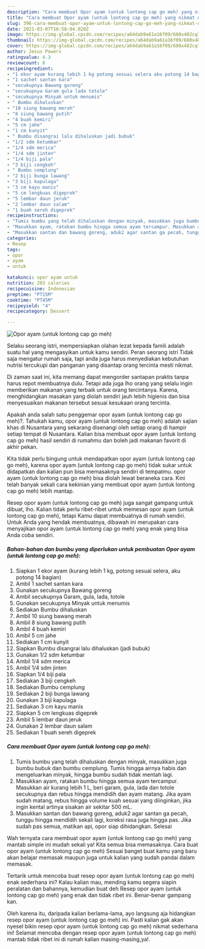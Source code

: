 ```yaml
---
description: "Cara membuat Opor ayam (untuk lontong cap go meh) yang nikmat dan Mudah Dibuat"
title: "Cara membuat Opor ayam (untuk lontong cap go meh) yang nikmat dan Mudah Dibuat"
slug: 396-cara-membuat-opor-ayam-untuk-lontong-cap-go-meh-yang-nikmat-dan-mudah-dibuat
date: 2021-03-07T16:58:04.020Z
image: https://img-global.cpcdn.com/recipes/a64dab9a61a16f09/680x482cq70/opor-ayam-untuk-lontong-cap-go-meh-foto-resep-utama.jpg
thumbnail: https://img-global.cpcdn.com/recipes/a64dab9a61a16f09/680x482cq70/opor-ayam-untuk-lontong-cap-go-meh-foto-resep-utama.jpg
cover: https://img-global.cpcdn.com/recipes/a64dab9a61a16f09/680x482cq70/opor-ayam-untuk-lontong-cap-go-meh-foto-resep-utama.jpg
author: Jesus Powers
ratingvalue: 4.3
reviewcount: 8
recipeingredient:
- "1 ekor ayam kurang lebih 1 kg potong sesuai selera aku potong 14 bagian"
- "1 sachet santan kara"
- "secukupnya Bawang goreng"
- "secukupnya Garam gula lada totole"
- "secukupnya Minyak untuk menumis"
- " Bumbu dihaluskan"
- "10 siung bawang merah"
- "8 siung bawang putih"
- "4 buah kemiri"
- "5 cm jahe"
- "1 cm kunyit"
- " Bumbu disangrai lalu dihaluskan jadi bubuk"
- "1/2 sdm ketumbar"
- "1/4 sdm merica"
- "1/4 sdm jinten"
- "1/4 biji pala"
- "3 biji cengkeh"
- " Bumbu cemplung"
- "2 biji bunga lawang"
- "3 biji kapulaga"
- "3 cm kayu manis"
- "5 cm lengkuas digeprek"
- "5 lembar daun jeruk"
- "2 lembar daun salam"
- "1 buah sereh digeprek"
recipeinstructions:
- "Tumis bumbu yang telah dihaluskan dengan minyak, masukkan juga bumbu bubuk dan bumbu cemplung. Tumis hingga airnya habis dan mengeluarkan minyak, hingga bumbu sudah tidak mentah lagi."
- "Masukkan ayam, ratakan bumbu hingga semua ayam tercampur. Masukkan air kurang lebih 1 L, beri garam, gula, lada dan totole secukupnya dan rebus hingga mendidih dan ayam matang. Jika ayam sudah matang, rebus hingga volume kuah sesuai yang diinginkan, jika ingin kental artinya sisakan air sekitar 500 mL."
- "Masukkan santan dan bawang goreng, aduk2 agar santan ga pecah, tunggu hingga mendidih sekali lagi, koreksi rasa juga hingga pas. Jika sudah pas semua, matikan api, opor siap dihidangkan. Selesai"
categories:
- Resep
tags:
- opor
- ayam
- untuk

katakunci: opor ayam untuk 
nutrition: 203 calories
recipecuisine: Indonesian
preptime: "PT15M"
cooktime: "PT45M"
recipeyield: "4"
recipecategory: Dessert

---
```



![Opor ayam (untuk lontong cap go meh)](https://img-global.cpcdn.com/recipes/a64dab9a61a16f09/680x482cq70/opor-ayam-untuk-lontong-cap-go-meh-foto-resep-utama.jpg)

Selaku seorang istri, mempersiapkan olahan lezat kepada famili adalah suatu hal yang mengasyikan untuk kamu sendiri. Peran seorang istri Tidak saja mengatur rumah saja, tapi anda juga harus menyediakan kebutuhan nutrisi tercukupi dan panganan yang disantap orang tercinta mesti nikmat.

Di zaman  saat ini, kita memang dapat mengorder santapan praktis tanpa harus repot membuatnya dulu. Tetapi ada juga lho orang yang selalu ingin memberikan makanan yang terbaik untuk orang tercintanya. Karena, menghidangkan masakan yang diolah sendiri jauh lebih higienis dan bisa menyesuaikan makanan tersebut sesuai kesukaan orang tercinta. 



Apakah anda salah satu penggemar opor ayam (untuk lontong cap go meh)?. Tahukah kamu, opor ayam (untuk lontong cap go meh) adalah sajian khas di Nusantara yang sekarang disenangi oleh setiap orang di hampir setiap tempat di Nusantara. Kalian bisa membuat opor ayam (untuk lontong cap go meh) hasil sendiri di rumahmu dan boleh jadi makanan favorit di akhir pekan.

Kita tidak perlu bingung untuk mendapatkan opor ayam (untuk lontong cap go meh), karena opor ayam (untuk lontong cap go meh) tidak sukar untuk didapatkan dan kalian pun bisa memasaknya sendiri di tempatmu. opor ayam (untuk lontong cap go meh) bisa diolah lewat beraneka cara. Kini telah banyak sekali cara kekinian yang membuat opor ayam (untuk lontong cap go meh) lebih mantap.

Resep opor ayam (untuk lontong cap go meh) juga sangat gampang untuk dibuat, lho. Kalian tidak perlu ribet-ribet untuk memesan opor ayam (untuk lontong cap go meh), tetapi Kamu dapat membuatnya di rumah sendiri. Untuk Anda yang hendak membuatnya, dibawah ini merupakan cara menyajikan opor ayam (untuk lontong cap go meh) yang enak yang bisa Anda coba sendiri.

<!--inarticleads1-->

##### Bahan-bahan dan bumbu yang diperlukan untuk pembuatan Opor ayam (untuk lontong cap go meh):

1. Siapkan 1 ekor ayam (kurang lebih 1 kg, potong sesuai selera, aku potong 14 bagian)
1. Ambil 1 sachet santan kara
1. Gunakan secukupnya Bawang goreng
1. Ambil secukupnya Garam, gula, lada, totole
1. Gunakan secukupnya Minyak untuk menumis
1. Sediakan  Bumbu dihaluskan
1. Ambil 10 siung bawang merah
1. Ambil 8 siung bawang putih
1. Ambil 4 buah kemiri
1. Ambil 5 cm jahe
1. Sediakan 1 cm kunyit
1. Siapkan  Bumbu disangrai lalu dihaluskan (jadi bubuk)
1. Gunakan 1/2 sdm ketumbar
1. Ambil 1/4 sdm merica
1. Ambil 1/4 sdm jinten
1. Siapkan 1/4 biji pala
1. Sediakan 3 biji cengkeh
1. Sediakan  Bumbu cemplung
1. Sediakan 2 biji bunga lawang
1. Gunakan 3 biji kapulaga
1. Sediakan 3 cm kayu manis
1. Siapkan 5 cm lengkuas digeprek
1. Ambil 5 lembar daun jeruk
1. Gunakan 2 lembar daun salam
1. Sediakan 1 buah sereh digeprek




<!--inarticleads2-->

##### Cara membuat Opor ayam (untuk lontong cap go meh):

1. Tumis bumbu yang telah dihaluskan dengan minyak, masukkan juga bumbu bubuk dan bumbu cemplung. Tumis hingga airnya habis dan mengeluarkan minyak, hingga bumbu sudah tidak mentah lagi.
1. Masukkan ayam, ratakan bumbu hingga semua ayam tercampur. Masukkan air kurang lebih 1 L, beri garam, gula, lada dan totole secukupnya dan rebus hingga mendidih dan ayam matang. Jika ayam sudah matang, rebus hingga volume kuah sesuai yang diinginkan, jika ingin kental artinya sisakan air sekitar 500 mL.
1. Masukkan santan dan bawang goreng, aduk2 agar santan ga pecah, tunggu hingga mendidih sekali lagi, koreksi rasa juga hingga pas. Jika sudah pas semua, matikan api, opor siap dihidangkan. Selesai




Wah ternyata cara membuat opor ayam (untuk lontong cap go meh) yang mantab simple ini mudah sekali ya! Kita semua bisa memasaknya. Cara buat opor ayam (untuk lontong cap go meh) Sesuai banget buat kamu yang baru akan belajar memasak maupun juga untuk kalian yang sudah pandai dalam memasak.

Tertarik untuk mencoba buat resep opor ayam (untuk lontong cap go meh) enak sederhana ini? Kalau kalian mau, mending kamu segera siapin peralatan dan bahannya, kemudian buat deh Resep opor ayam (untuk lontong cap go meh) yang enak dan tidak ribet ini. Benar-benar gampang kan. 

Oleh karena itu, daripada kalian berlama-lama, ayo langsung aja hidangkan resep opor ayam (untuk lontong cap go meh) ini. Pasti kalian gak akan nyesel bikin resep opor ayam (untuk lontong cap go meh) nikmat sederhana ini! Selamat mencoba dengan resep opor ayam (untuk lontong cap go meh) mantab tidak ribet ini di rumah kalian masing-masing,ya!.

